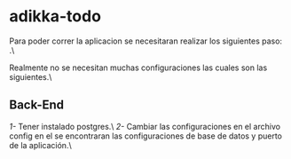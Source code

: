 # adikka-todo

Para poder correr la aplicacion se necesitaran realizar los siguientes paso: .\

Realmente no se necesitan muchas configuraciones las cuales son las siguientes.\ 
## Back-End
*1-* Tener instalado postgres.\ 
*2-* Cambiar las configuraciones en el archivo config en el se encontraran las configuraciones de base de datos y puerto de la aplicación.\